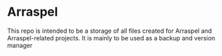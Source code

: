 # Arraspel
This repo is intended to be a storage of all files created for Arraspel and Arraspel-related projects. It is mainly to be used as a backup and version manager
